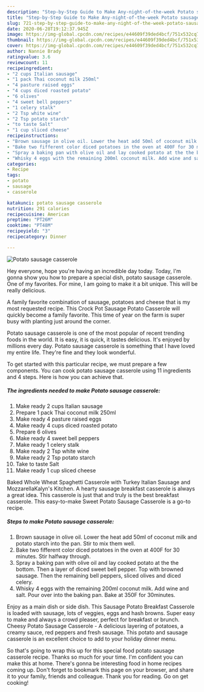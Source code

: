 ```yaml
---
description: "Step-by-Step Guide to Make Any-night-of-the-week Potato sausage casserole"
title: "Step-by-Step Guide to Make Any-night-of-the-week Potato sausage casserole"
slug: 721-step-by-step-guide-to-make-any-night-of-the-week-potato-sausage-casserole
date: 2020-06-28T19:12:37.945Z
image: https://img-global.cpcdn.com/recipes/e44609f39ded4bcf/751x532cq70/potato-sausage-casserole-recipe-main-photo.jpg
thumbnail: https://img-global.cpcdn.com/recipes/e44609f39ded4bcf/751x532cq70/potato-sausage-casserole-recipe-main-photo.jpg
cover: https://img-global.cpcdn.com/recipes/e44609f39ded4bcf/751x532cq70/potato-sausage-casserole-recipe-main-photo.jpg
author: Nannie Brady
ratingvalue: 3.6
reviewcount: 11
recipeingredient:
- "2 cups Italian sausage"
- "1 pack Thai coconut milk 250ml"
- "4 pasture raised eggs"
- "4 cups diced roasted potato"
- "6 olives"
- "4 sweet bell peppers"
- "1 celery stalk"
- "2 Tsp white wine"
- "2 Tsp potato starch"
- "to taste Salt"
- "1 cup sliced cheese"
recipeinstructions:
- "Brown sausage in olive oil. Lower the heat add 50ml of coconut milk and potato starch into the pan. Stir to mix them well."
- "Bake two fifferent color diced potatoes in the oven at 400F for 30 minutes. Stir halfway through."
- "Spray a baking pan with olive oil and lay cooked potato at the the bottom. Then a layer of diced sweet bell pepper. Top with browned sausage. Then the remaining bell peppers, sliced olives and diced celery."
- "Whisky 4 eggs with the remaining 200ml coconut milk. Add wine and salt. Pour over into the baking pan. Bake at 350F for 30minutes."
categories:
- Recipe
tags:
- potato
- sausage
- casserole

katakunci: potato sausage casserole 
nutrition: 291 calories
recipecuisine: American
preptime: "PT26M"
cooktime: "PT48M"
recipeyield: "3"
recipecategory: Dinner

---
```



![Potato sausage casserole](https://img-global.cpcdn.com/recipes/e44609f39ded4bcf/751x532cq70/potato-sausage-casserole-recipe-main-photo.jpg)

Hey everyone, hope you're having an incredible day today. Today, I'm gonna show you how to prepare a special dish, potato sausage casserole. One of my favorites. For mine, I am going to make it a bit unique. This will be really delicious.

A family favorite combination of sausage, potatoes and cheese that is my most requested recipe. This Crock Pot Sausage Potato Casserole will quickly become a family favorite. This time of year on the farm is super busy with planting just around the corner.

Potato sausage casserole is one of the most popular of recent trending foods in the world. It is easy, it is quick, it tastes delicious. It's enjoyed by millions every day. Potato sausage casserole is something that I have loved my entire life. They're fine and they look wonderful.


To get started with this particular recipe, we must prepare a few components. You can cook potato sausage casserole using 11 ingredients and 4 steps. Here is how you can achieve that.

<!--inarticleads1-->

##### The ingredients needed to make Potato sausage casserole:

1. Make ready 2 cups Italian sausage
1. Prepare 1 pack Thai coconut milk 250ml
1. Make ready 4 pasture raised eggs
1. Make ready 4 cups diced roasted potato
1. Prepare 6 olives
1. Make ready 4 sweet bell peppers
1. Make ready 1 celery stalk
1. Make ready 2 Tsp white wine
1. Make ready 2 Tsp potato starch
1. Take to taste Salt
1. Make ready 1 cup sliced cheese


Baked Whole Wheat Spaghetti Casserole with Turkey Italian Sausage and MozzarellaKalyn&#39;s Kitchen. A hearty sausage breakfast casserole is always a great idea. This casserole is just that and truly is the best breakfast casserole. This easy-to-make Sweet Potato Sausage Casserole is a go-to recipe. 

<!--inarticleads2-->

##### Steps to make Potato sausage casserole:

1. Brown sausage in olive oil. Lower the heat add 50ml of coconut milk and potato starch into the pan. Stir to mix them well.
1. Bake two fifferent color diced potatoes in the oven at 400F for 30 minutes. Stir halfway through.
1. Spray a baking pan with olive oil and lay cooked potato at the the bottom. Then a layer of diced sweet bell pepper. Top with browned sausage. Then the remaining bell peppers, sliced olives and diced celery.
1. Whisky 4 eggs with the remaining 200ml coconut milk. Add wine and salt. Pour over into the baking pan. Bake at 350F for 30minutes.


Enjoy as a main dish or side dish. This Sausage Potato Breakfast Casserole is loaded with sausage, lots of veggies, eggs and hash browns. Super easy to make and always a crowd pleaser, perfect for breakfast or brunch. Cheesy Potato Sausage Casserole - A delicious layering of potatoes, a creamy sauce, red peppers and fresh sausage. This potato and sausage casserole is an excellent choice to add to your holiday dinner menu. 

So that's going to wrap this up for this special food potato sausage casserole recipe. Thanks so much for your time. I'm confident you can make this at home. There's gonna be interesting food in home recipes coming up. Don't forget to bookmark this page on your browser, and share it to your family, friends and colleague. Thank you for reading. Go on get cooking!

